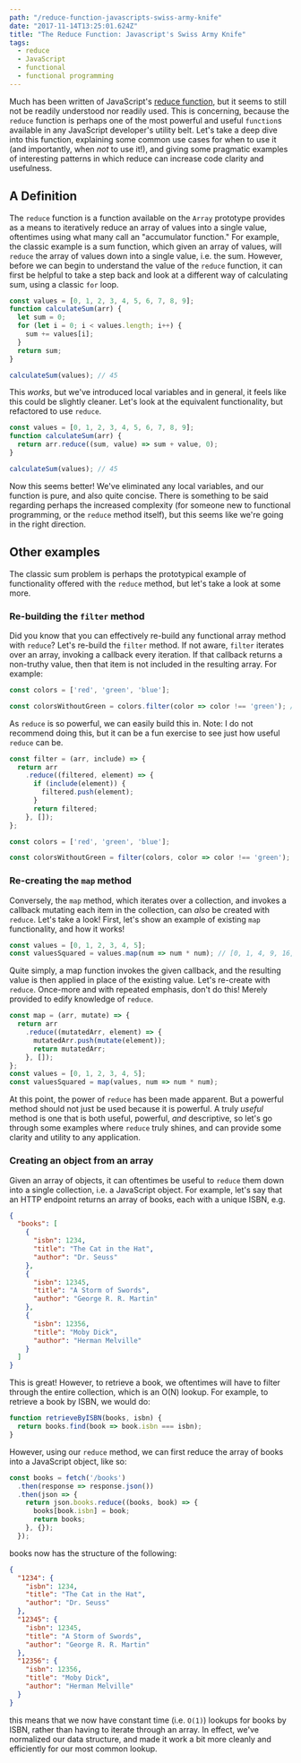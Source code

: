 ```yaml
---
path: "/reduce-function-javascripts-swiss-army-knife"
date: "2017-11-14T13:25:01.624Z"
title: "The Reduce Function: Javascript's Swiss Army Knife"
tags:
  - reduce
  - JavaScript
  - functional
  - functional programming
---
```


Much has been written of JavaScript's [reduce function][mdn], but it seems to still not be readily understood nor readily used. This is concerning, because the `reduce` function is perhaps one of the most powerful and useful `function`s available in any JavaScript developer's utility belt. Let's take a deep dive into this function, explaining some common use cases for when to use it (and importantly, when _not_ to use it!), and giving some pragmatic examples of interesting patterns in which reduce can increase code clarity and usefulness.

## A Definition

The `reduce` function is a function available on the `Array` prototype provides as a means to iteratively reduce an array of values into a single value, oftentimes using what many call an "accumulator function." For example, the classic example is a sum function, which given an array of values, will `reduce` the array of values down into a single value, i.e. the sum. However, before we can begin to understand the value of the `reduce` function, it can first be helpful to take a step back and look at a different way of calculating sum, using a classic `for` loop.

```javascript
const values = [0, 1, 2, 3, 4, 5, 6, 7, 8, 9];
function calculateSum(arr) {
  let sum = 0;
  for (let i = 0; i < values.length; i++) {
    sum += values[i];
  }
  return sum;
}

calculateSum(values); // 45
```

This _works_, but we've introduced local variables and in general, it feels like this could be slightly cleaner. Let's look at the equivalent functionality, but refactored to use `reduce`. 

```javascript
const values = [0, 1, 2, 3, 4, 5, 6, 7, 8, 9];
function calculateSum(arr) {
  return arr.reduce((sum, value) => sum + value, 0);
}

calculateSum(values); // 45
```

Now this seems better! We've eliminated any local variables, and our function is pure, and also quite concise. There is something to be said regarding perhaps the increased complexity (for someone new to functional programming, or the `reduce` method itself), but this seems like we're going in the right direction.

## Other examples

The classic sum problem is perhaps the prototypical example of functionality offered with the `reduce` method, but let's take a look at some more.

### Re-building the `filter` method

Did you know that you can effectively re-build any functional array method with `reduce`? Let's re-build the `filter` method. If not aware, `filter` iterates over an array, invoking a callback every iteration. If that callback returns a non-truthy value, then that item is not included in the resulting array. For example:

```javascript
const colors = ['red', 'green', 'blue'];

const colorsWithoutGreen = colors.filter(color => color !== 'green'); // ['red', 'blue']
```

As `reduce` is so powerful, we can easily build this in. Note: I do not recommend doing this, but it can be a fun exercise to see just how useful `reduce` can be.

```javascript
const filter = (arr, include) => {
  return arr
    .reduce((filtered, element) => {
      if (include(element)) {
        filtered.push(element);
      }
      return filtered;
    }, []);
};

const colors = ['red', 'green', 'blue'];

const colorsWithoutGreen = filter(colors, color => color !== 'green'); // ['red', 'blue']
```

### Re-creating the `map` method

Conversely, the `map` method, which iterates over a collection, and invokes a callback mutating each item in the collection, can _also_ be created with `reduce`. Let's take a look! First, let's show an example of existing `map` functionality, and how it works!

```javascript
const values = [0, 1, 2, 3, 4, 5];
const valuesSquared = values.map(num => num * num); // [0, 1, 4, 9, 16, 25]
```

Quite simply, a map function invokes the given callback, and the resulting value is then applied in place of the existing value. Let's re-create with `reduce`. Once-more and with repeated emphasis, don't do this! Merely provided to edify knowledge of `reduce`.

```javascript
const map = (arr, mutate) => {
  return arr
    .reduce((mutatedArr, element) => {
      mutatedArr.push(mutate(element));
      return mutatedArr;
    }, []);
};
const values = [0, 1, 2, 3, 4, 5];
const valuesSquared = map(values, num => num * num);
```

At this point, the power of `reduce` has been made apparent. But a powerful method should not just be used because it is powerful. A truly _useful_ method is one that is both useful, powerful, _and_ descriptive, so let's go through some examples where `reduce` truly shines, and can provide some clarity and utility to any application.

### Creating an object from an array

Given an array of objects, it can oftentimes be useful to `reduce` them down into a single collection, i.e. a JavaScript object. For example, let's say that an HTTP endpoint returns an array of books, each with a unique ISBN, e.g.

```json
{
  "books": [
    {
      "isbn": 1234,
      "title": "The Cat in the Hat",
      "author": "Dr. Seuss"
    },
    {
      "isbn": 12345,
      "title": "A Storm of Swords",
      "author": "George R. R. Martin"
    },
    {
      "isbn": 12356,
      "title": "Moby Dick",
      "author": "Herman Melville"
    }
  ]
}
```

This is great! However, to retrieve a book, we oftentimes will have to filter through the entire collection, which is an O(N) lookup. For example, to retrieve a book by ISBN, we would do:

```javascript
function retrieveByISBN(books, isbn) {
  return books.find(book => book.isbn === isbn);
}
```

However, using our `reduce` method, we can first reduce the array of books into a JavaScript object, like so:

```javascript
const books = fetch('/books')
  .then(response => response.json())
  .then(json => {
    return json.books.reduce((books, book) => {
      books[book.isbn] = book;
      return books;
    }, {});
  });
```

books now has the structure of the following:

```json
{
  "1234": {
    "isbn": 1234,
    "title": "The Cat in the Hat",
    "author": "Dr. Seuss"
  },
  "12345": {
    "isbn": 12345,
    "title": "A Storm of Swords",
    "author": "George R. R. Martin"
  },
  "12356": {
    "isbn": 12356,
    "title": "Moby Dick",
    "author": "Herman Melville"
  }
}
```

this means that we now have constant time (i.e. `O(1)`) lookups for books by ISBN, rather than having to iterate through an array. In effect, we've normalized our data structure, and made it work a bit more cleanly and efficiently for our most common lookup.


[mdn]: https://developer.mozilla.org/en-US/docs/Web/JavaScript/Reference/Global_Objects/Array/Reduce
